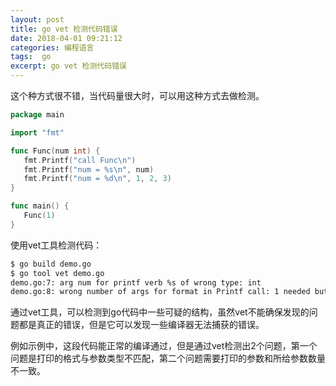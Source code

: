 ```yaml
---
layout: post
title: go vet 检测代码错误
date: 2018-04-01 09:21:12
categories: 编程语言 
tags:  go
excerpt: go vet 检测代码错误
---
```




这个种方式很不错，当代码量很大时，可以用这种方式去做检测。

 ```go
 package main

import "fmt"

func Func(num int) {
    fmt.Printf("call Func\n")
    fmt.Printf("num = %s\n", num)
    fmt.Printf("num = %d\n", 1, 2, 3)
}

func main() {
    Func(1)
}
 ```
 
 使用vet工具检测代码：
 
 ```sh
$ go build demo.go
$ go tool vet demo.go
demo.go:7: arg num for printf verb %s of wrong type: int
demo.go:8: wrong number of args for format in Printf call: 1 needed but 3 args
 
 ```
 
 通过vet工具，可以检测到go代码中一些可疑的结构，虽然vet不能确保发现的问题都是真正的错误，但是它可以发现一些编译器无法捕获的错误。
 
 例如示例中，这段代码能正常的编译通过，但是通过vet检测出2个问题，第一个问题是打印的格式与参数类型不匹配，第二个问题需要打印的参数和所给参数数量不一致。